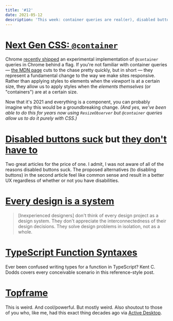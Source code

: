 ```yaml
---
title: '#12'
date: 2021-05-12
description: 'This week: container queries are real(er), disabled buttons suck, and Active Desktop comes back to life as Topframe.'
---
```


# [Next Gen CSS: `@container`](https://css-tricks.com/next-gen-css-container/)

Chrome [recently shipped](https://twitter.com/una/status/1375419967718449155) an experimental implementation of `@container` queries in Chrome behind a flag. If you're not familiar with container queries — [the MDN page](https://developer.mozilla.org/en-US/docs/Web/CSS/CSS_Container_Queries) cuts to the chase pretty quickly, but in short — they represent a fundamental change to the way we make sites responsive. Rather than applying styles to elements when the _viewport_ is at a certain size, they allow us to apply styles when the _elements themselves_ (or "containers") are at a certain size.

Now that it's 2021 and everything is a component, you can probably imagine why this would be a groundbreaking change. _(And yes, we've been able to do this for years now using `ResizeObserver` but `@container` queries allow us to do it purely with CSS.)_

# [Disabled buttons suck](https://axesslab.com/disabled-buttons-suck/) but [they don't have to](https://stories.justinewin.com/disabled-buttons-dont-have-to-suck-10da0bb6d37e)

Two great articles for the price of one. I admit, I was not aware of all of the reasons disabled buttons suck. The proposed alternatives (to disabling buttons) in the second article feel like common sense and result in a better UX regardless of whether or not you have disabilities.

# [Every design is a system](https://uxdesign.cc/every-design-is-a-system-28bb9bf028b7)

> [Inexperienced designers] don't think of every design project as a design system. They don't appreciate the interconnectedness of their design decisions. They solve design problems in isolation, not as a whole.

# [TypeScript Function Syntaxes](https://kentcdodds.com/blog/typescript-function-syntaxes)

Ever been confused writing types for a function in TypeScript? Kent C. Dodds covers every conceivable scenario in this reference-style post.

# [Topframe](https://github.com/progrium/topframe)

This is weird. And cool/powerful. But mostly weird. Also shoutout to those of you who, like me, had this exact thing decades ago via [Active Desktop](https://en.wikipedia.org/wiki/Active_Desktop).

